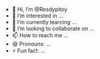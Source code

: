 - 👋 Hi, I’m @Resdypitoy
- 👀 I’m interested in ...
- 🌱 I’m currently learning ...
- 💞️ I’m looking to collaborate on ...
- 📫 How to reach me ...
- 😄 Pronouns: ...
- ⚡ Fun fact: ...

<!---
Resdypitoy/Resdypitoy is a ✨ special ✨ repository because its `README.md` (this file) appears on your GitHub profile.
You can click the Preview link to take a look at your changes.
--I’m->
- 👋 Hi, I’m @Resdypitoy
